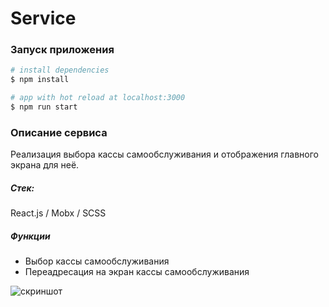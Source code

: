 # Service
 
### Запуск приложения
   
```bash
# install dependencies
$ npm install

# app with hot reload at localhost:3000
$ npm run start

```  

### Описание сервиса

Реализация выбора кассы самообслуживания и отображения главного экрана для неё.

##### Стек:

React.js / Mobx / SCSS

##### Функции

- Выбор кассы самообслуживания
- Переадресация на экран кассы самообслуживания

![скриншот](https://i.imgur.com/pIbfCEs.png) 
